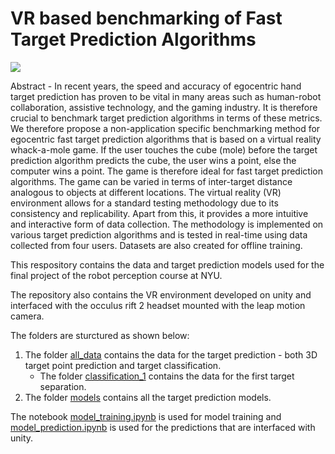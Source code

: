 # VR based benchmarking of Fast Target Prediction Algorithms
![](VR-benchmarking-.gif)

Abstract - In recent years, the speed and accuracy of egocentric hand target prediction has proven to be vital in many areas
such as human-robot collaboration, assistive technology, and the
gaming industry. It is therefore crucial to benchmark target
prediction algorithms in terms of these metrics. We therefore
propose a non-application specific benchmarking method for
egocentric fast target prediction algorithms that is based on a
virtual reality whack-a-mole game. If the user touches the cube
(mole) before the target prediction algorithm predicts the cube,
the user wins a point, else the computer wins a point. The
game is therefore ideal for fast target prediction algorithms.
The game can be varied in terms of inter-target distance
analogous to objects at different locations. The virtual reality
(VR) environment allows for a standard testing methodology
due to its consistency and replicability. Apart from this, it
provides a more intuitive and interactive form of data collection.
The methodology is implemented on various target prediction
algorithms and is tested in real-time using data collected from
four users. Datasets are also created for offline training.

This respository contains the data and target prediction models used for the final project of the robot perception course at NYU. 

The repository also contains the VR environment developed on unity and interfaced with the occulus rift 2 headset mounted with the leap motion camera.

The folders are sturctured as shown below: <br>
1.  The folder [all_data](./all_data/) contains the data for the target prediction - both 3D target point prediction and target classification.
    - The folder [classification_1](./all_data/sep_1/) contains the data for the first target separation.
2. The folder [models](./models/) contains all the target prediction models.

The notebook [model_training.ipynb](./model_training.ipynb) is used for model training and [model_prediction.ipynb](./model_prediction.ipynb) is used for the predictions that are interfaced with unity.
